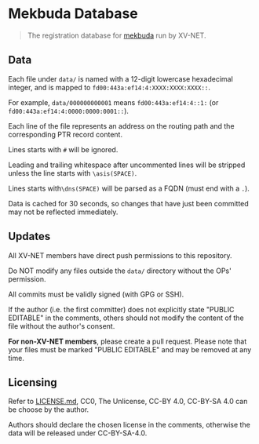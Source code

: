 # Mekbuda Database

> The registration database for [mekbuda](https://codeberg.org/xvnet/mekbuda) run by XV-NET.

## Data

Each file under `data/` is named with a 12-digit lowercase hexadecimal integer, and is mapped to `fd00:443a:ef14:4:XXXX:XXXX:XXXX::`.

For example, `data/000000000001` means `fd00:443a:ef14:4::1:` (or `fd00:443a:ef14:4:0000:0000:0001::`).

Each line of the file represents an address on the routing path and the corresponding PTR record content.

Lines starts with `#` will be ignored.

Leading and trailing whitespace after uncommented lines will be stripped unless the line starts with `\asis(SPACE)`.

Lines starts with`\dns(SPACE)` will be parsed as a FQDN (must end with a `.`).

Data is cached for 30 seconds, so changes that have just been committed may not be reflected immediately.

## Updates

All XV-NET members have direct push permissions to this repository.

Do NOT modify any files outside the `data/` directory without the OPs' permission.

All commits must be validly signed (with GPG or SSH).

If the author (i.e. the first committer) does not explicitly state "PUBLIC EDITABLE" in the comments, others should not modify the content of the file without the author's consent.

**For non-XV-NET members**, please create a pull request. Please note that your files must be marked "PUBLIC EDITABLE" and may be removed at any time.

## Licensing

Refer to [LICENSE.md](https://codeberg.org/xvnet/mekbuda-db/src/branch/main/LICENSE.md), CC0, The Unlicense, CC-BY 4.0, CC-BY-SA 4.0 can be choose by the author.

Authors should declare the chosen license in the comments, otherwise the data will be released under CC-BY-SA-4.0.

